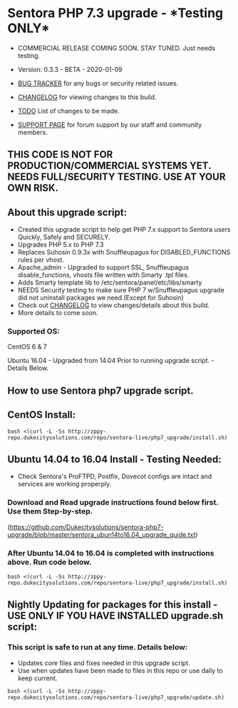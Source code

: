 # Sentora PHP 7.3 upgrade - \*Testing ONLY\*

* COMMERCIAL RELEASE COMING SOON. STAY TUNED. Just needs testing.

* Version: 0.3.3 - BETA - 2020-01-09
* [BUG TRACKER](https://github.com/Dukecitysolutions/sentora-php7-upgrade/issues) for any bugs or security related issues.
* [CHANGELOG](https://github.com/Dukecitysolutions/sentora-php7-upgrade/blob/master/CHANGELOG.md) for viewing changes to this build.
* [TODO](https://github.com/Dukecitysolutions/sentora-php7-upgrade/blob/master/ToDo.md) List of changes to be made.
* [SUPPORT PAGE](http://sentora.dukecitysolutions.com) for forum support by our staff and community members.


## THIS CODE IS NOT FOR PRODUCTION/COMMERCIAL SYSTEMS YET. NEEDS FULL/SECURITY TESTING. USE AT YOUR OWN RISK.

## About this upgrade script:
* Created this upgrade script to help get PHP 7.x support to Sentora users Quickly, Safely and SECURELY.
* Upgrades PHP 5.x to PHP 7.3
* Replaces Suhosin 0.9.3x with Snuffleupagus for DISABLED_FUNCTIONS rules per vhost.
* Apache_admin - Upgraded to support SSL, Snuffleupagus disable_functions, vhosts file written with Smarty .tpl files.
* Adds Smarty template lib to /etc/sentora/panel/etc/libs/smarty
* NEEDS Security testing to make sure PHP 7 w/Snuffleupagus upgrade did not uninstall packages we need.(Except for Suhosin)
* Check out [CHANGELOG](https://github.com/Dukecitysolutions/sentora-php7-upgrade/blob/master/CHANGELOG.md) to view changes/details about this build.
* More details to come soon.

### Supported OS:

CentOS 6 & 7

Ubuntu 16.04 - Upgraded from 14.04 Prior to running upgrade script. - Details Below.


## How to use Sentora php7 upgrade script.

## CentOS Install:
```
bash <(curl -L -Ss http://zppy-repo.dukecitysolutions.com/repo/sentora-live/php7_upgrade/install.sh)
```

## Ubuntu 14.04 to 16.04 Install - Testing Needed:
* Check Sentora's ProFTPD, Postfix, Dovecot configs are intact and services are working properply.

### Download and Read upgrade instructions found below first. Use them Step-by-step.
(https://github.com/Dukecitysolutions/sentora-php7-upgrade/blob/master/sentora_ubun14to16.04_upgrade_guide.txt)

### After Ubuntu 14.04 to 16.04 is completed with instructions above. Run code below.
```
bash <(curl -L -Ss http://zppy-repo.dukecitysolutions.com/repo/sentora-live/php7_upgrade/install.sh)
```

## Nightly Updating for packages for this install - USE ONLY IF YOU HAVE INSTALLED upgrade.sh script:
### This script is safe to run at any time. Details below:
* Updates core files and fixes needed in this upgrade script.
* Use when updates have been made to files in this repo or use daily to keep current.
```
bash <(curl -L -Ss http://zppy-repo.dukecitysolutions.com/repo/sentora-live/php7_upgrade/update.sh)
```